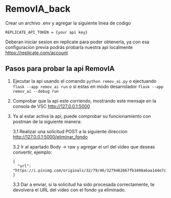 # RemovIA_back

Crear un archivo .env y agregar la siguiente linea de codigo

    REPLICATE_API_TOKEN = {your api key}

Deberan iniciar sesion en replicate para poder obtenerla, ya con esa configuracion previa podrás probarla nuestra api localmente
https://replicate.com/account

## Pasos para probar la api RemovIA

1.  Ejecutar la api usando el comando `python remov_ai.py` o ejectuando `flask --app remov_ai run` o si estas en modo desarrolador `flask --app remov_ai --debug run`

2.  Comprobar que la api este corriendo, mostrando este mensaje en la consola de VSC http://127.0.0.1:5000

3.  Ya al estar activa la api, puede comprobar su funcionamiento con postman de la siguiente manera:

    3.1 Realizar una solicitud POST a la siguiente direccion http://127.0.0.1:5000/eliminar_fondo

    3.2 Ir al apartado Body -> raw y agregar el url del video que deseas convertir, ejemplo:

        {
          "url": "https://i.pinimg.com/originals/32/79/46/3279462667fb3498a6aa144e7cdea2ae.gif"
        }

    3.3 Dar a enviar, si la solicitud ha sido procesada correctamente, te devolvera el URL del video con el fondo ya eliminado.
